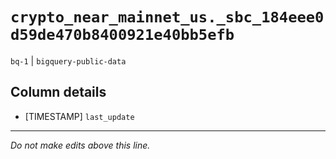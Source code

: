 # `crypto_near_mainnet_us._sbc_184eee0d59de470b8400921e40bb5efb`
`bq-1` | `bigquery-public-data`

## Column details
* [TIMESTAMP] `last_update`

-------------------------------------------------------------------------------
*Do not make edits above this line.*
